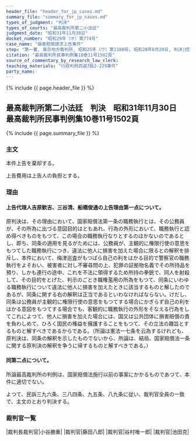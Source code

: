 ```yaml
---
header_file: "header_for_jp_cases.md"
summary_file: "summary_for_jp_cases.md"
types_of_judgment: "判決"
types_of_courts: "最高裁判所第二小法廷"
judgment_date: "昭和31年11月30日"
docket_number: "昭和29年（オ）第774号"
case_name: "損害賠償請求上告事件"
step: "第一審, 東京地方裁判所, 昭和25年（ワ）第1188号, 昭和28年6月20日, 判決|控訴審, 東京高等裁判所, 昭和28年（ネ）第1797号, 昭和29年7月15日, 判決"
citation: "最高裁判所民事判例集10巻11号1502頁"
source_of_commentary_by_research_law_clerk:
teaching_materials: "行政判例百選7版2-229事件"
party_name:
---
```


{% include {{ page.header_file }}  %}

## 最高裁判所第二小法廷　判決　昭和31年11月30日　最高裁判所民事判例集10巻11号1502頁

{% include {{ page.summary_file }}  %}






### 主文



本件上告を棄却する。

上告費用は上告人の負担とする。





### 理由



#### 上告代理人吉原歓吉、三谷清、船橋俊通の上告理由第一点について。

原判決は、その理由において、国家賠償法第一条の職務執行とは、その公務員が、その所為に出づる意図目的はともあれ、行為の外形において、職務執行と認め得べきものをもつて、この場合の職務執行なりとするのほかないのであるとし、即ち、同条の適用を見るがためには、公務員が、主観的に権限行使の意思をもつてした職務執行につき、違法に他人に損害を加えた場合に限るとの解釈を排斥し、本件において、梅津巡査がもつぱら自己の利をはかる目的で警察官の職務執行をよそおい、被害者に対し不審尋問の上、犯罪の証拠物名義でその所持品を預り、しかも連行の途中、これを不法に領得するため所持の拳銃で、同人を射殺して、その目的をとげた、判示のごとき職権濫用の所為をもつて、同条にいわゆる職務執行について違法に他人に損害を加えたときに該当するものと解したのであるが、同条に関する右の解釈は正当であるといわなければならない。けだし、同条は公務員が主観的に権限行使の意思をもつてする場合にかぎらず自己の利をはかる意図をもつてする場合でも、客観的に職務執行の外形をそなえる行為をしてこれによつて、他人に損害を加えた場合には、国又は公共団体に損害賠償の責を負わしめて、ひろく国民の権益を擁護することをもつて、その立法の趣旨とするものと解すべきであるからである。（所論は憲法一七条を云為するけれども、原判決は、同条の解釈を示したものでないから、所論は、結局、国家賠償法一条に関する原判決の解釈を争うに帰するものと解すべきである。）

#### 同第二点について。

所論最高裁判所の判例は、国家賠償法施行以前の事案にかかるものであつて、本件に適切でない。

よつて、民訴三九六条、三八四条、九五条、八九条に従い、裁判官全員の一致で、主文のとおり判決する。

### 裁判官一覧

|裁判長裁判官|小谷勝重|
|裁判官|藤田八郎|
|裁判官|谷村唯一郎|
|裁判官|池田克|






